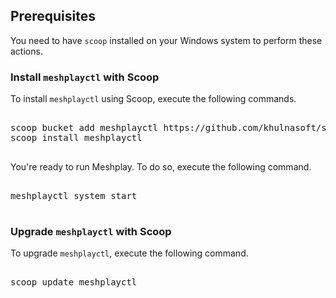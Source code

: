 

## Prerequisites

You need to have `scoop` installed on your Windows system to perform these actions.

### Install `meshplayctl` with Scoop

To install `meshplayctl` using Scoop, execute the following commands.

<pre class="codeblock-pre"><div class="codeblock">
<div class="clipboardjs">scoop bucket add meshplayctl https://github.com/khulnasoft/scoop-bucket.git
scoop install meshplayctl</div></div>
</pre>

You're ready to run Meshplay. To do so, execute the following command.

<pre class="codeblock-pre"><div class="codeblock">
<div class="clipboardjs">meshplayctl system start</div></div>
</pre>

### Upgrade `meshplayctl` with Scoop

To upgrade `meshplayctl`, execute the following command.

<pre class="codeblock-pre"><div class="codeblock">
<div class="clipboardjs">scoop update meshplayctl</div></div>
</pre>
